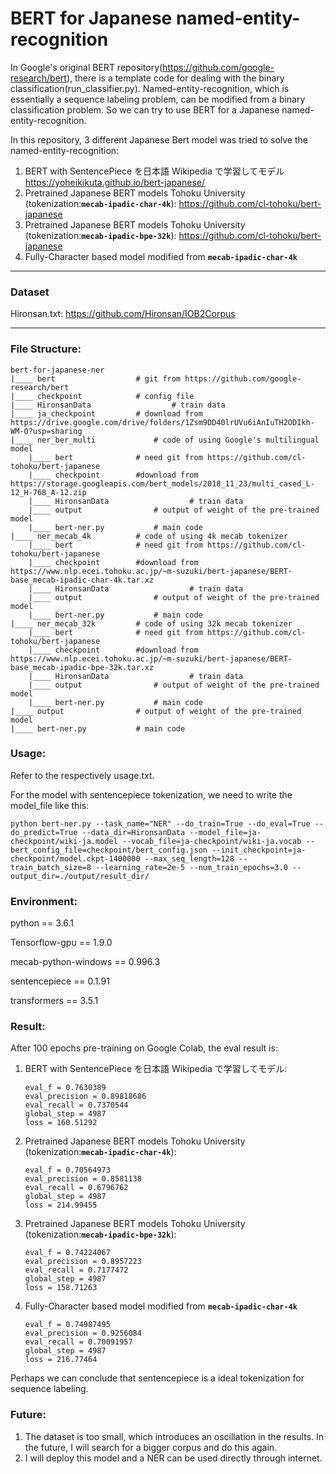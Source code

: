 # BERT for Japanese named-entity-recognition

In Google's original BERT repository(https://github.com/google-research/bert), there is a template code for dealing with the binary classification(run_classifier.py). Named-entity-recognition, which is essentially a sequence labeling problem, can be modified from a binary classification problem. So we can try to use BERT for a Japanese named-entity-recognition.

In this repository, 3 different Japanese Bert model was tried to solve the named-entity-recognition:

1. BERT with SentencePiece を日本語 Wikipedia で学習してモデル https://yoheikikuta.github.io/bert-japanese/
2. Pretrained Japanese BERT models Tohoku University (tokenization:**`mecab-ipadic-char-4k`**): https://github.com/cl-tohoku/bert-japanese
3. Pretrained Japanese BERT models Tohoku University (tokenization:**`mecab-ipadic-bpe-32k`**): https://github.com/cl-tohoku/bert-japanese
4. Fully-Character based model modified from **`mecab-ipadic-char-4k`**

------

### Dataset

Hironsan.txt: https://github.com/Hironsan/IOB2Corpus

------

### File Structure:

```
bert-for-japanese-ner
|____ bert                  # git from https://github.com/google-research/bert
|____ checkpoint	    	# config file
|____ HironsanData		            # train data
|____ ja_checkpoint	        # download from https://drive.google.com/drive/folders/1Zsm9DD40lrUVu6iAnIuTH2ODIkh-WM-O?usp=sharing
|____ ner_ber_multi			    # code of using Google's multilingual model
	|____ bert				# need git from https://github.com/cl-tohoku/bert-japanese
	|____ checkpoint		#download from https://storage.googleapis.com/bert_models/2018_11_23/multi_cased_L-12_H-768_A-12.zip
	|____ HironsanData		            # train data
	|____ output    		    # output of weight of the pre-trained model
	|____ bert-ner.py			# main code
|____ ner_mecab_4k		    # code of using 4k mecab tokenizer
	|____ bert				# need git from https://github.com/cl-tohoku/bert-japanese
	|____ checkpoint		#download from https://www.nlp.ecei.tohoku.ac.jp/~m-suzuki/bert-japanese/BERT-base_mecab-ipadic-char-4k.tar.xz
	|____ HironsanData		            # train data
	|____ output    		    # output of weight of the pre-trained model
	|____ bert-ner.py			# main code
|____ ner_mecab_32k		    # code of using 32k mecab tokenizer
	|____ bert				# need git from https://github.com/cl-tohoku/bert-japanese
	|____ checkpoint		#download from https://www.nlp.ecei.tohoku.ac.jp/~m-suzuki/bert-japanese/BERT-base_mecab-ipadic-bpe-32k.tar.xz
	|____ HironsanData		            # train data
	|____ output    		    # output of weight of the pre-trained model
	|____ bert-ner.py			# main code
|____ output    		    # output of weight of the pre-trained model
|____ bert-ner.py			# main code
```



### Usage:

Refer to the respectively usage.txt.

For the model with sentencepiece tokenization, we need to write the model_file like this:

```shell
python bert-ner.py --task_name="NER" --do_train=True --do_eval=True --do_predict=True --data_dir=HironsanData --model_file=ja-checkpoint/wiki-ja.model --vocab_file=ja-checkpoint/wiki-ja.vocab --bert_config_file=checkpoint/bert_config.json --init_checkpoint=ja-checkpoint/model.ckpt-1400000 --max_seq_length=128 --train_batch_size=8 --learning_rate=2e-5 --num_train_epochs=3.0 --output_dir=./output/result_dir/
```

### Environment:

python == 3.6.1

Tensorflow-gpu == 1.9.0

mecab-python-windows == 0.996.3

sentencepiece == 0.1.91

transformers == 3.5.1

### Result:

After 100 epochs pre-training  on Google Colab, the eval result is:

1. BERT with SentencePiece を日本語 Wikipedia で学習してモデル:

   ```
   eval_f = 0.7630389
   eval_precision = 0.89818686
   eval_recall = 0.7370544
   global_step = 4987
   loss = 160.51292
   ```

   

2. Pretrained Japanese BERT models Tohoku University (tokenization:**`mecab-ipadic-char-4k`**):

   ```
   eval_f = 0.70564973
   eval_precision = 0.8581138
   eval_recall = 0.6796762
   global_step = 4987
   loss = 214.99455
   ```

   

3. Pretrained Japanese BERT models Tohoku University (tokenization:**`mecab-ipadic-bpe-32k`**):

   ```
   eval_f = 0.74224067
   eval_precision = 0.8957223
   eval_recall = 0.7177472
   global_step = 4987
   loss = 158.71263
   ```

   

4. Fully-Character based model modified from **`mecab-ipadic-char-4k`**

   ```
   eval_f = 0.74987495
   eval_precision = 0.9256084
   eval_recall = 0.70091957
   global_step = 4987
   loss = 216.77464
   ```

Perhaps we can conclude that sentencepiece is a ideal tokenization for sequence labeling.

### Future:

1. The dataset is too small, which introduces an oscillation in the results. In the future, I will search for a bigger corpus and do this again.
2. I will deploy this model and a NER can be used directly through internet.